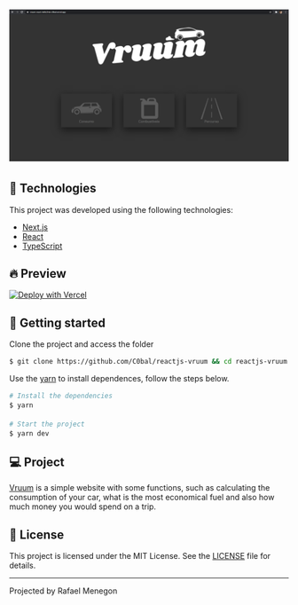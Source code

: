 <h1 align="center">
  <img alt="vruum" title="vruum" src=".github/Vruum.png" />
</h1>

## 🧪 Technologies

This project was developed using the following technologies:

- [Next.js](https://nextjs.org/)
- [React](https://reactjs.org)
- [TypeScript](https://www.typescriptlang.org/)

## 🔥 Preview

[![Deploy with Vercel](https://vercel.com/button)](https://vruum-react.vercel.app/)

## 🚀 Getting started

Clone the project and access the folder

```bash
$ git clone https://github.com/C0bal/reactjs-vruum && cd reactjs-vruum
```

Use the [yarn](https://classic.yarnpkg.com/en/docs/install/#windows-stable) to install dependences, follow the steps below.

```bash
# Install the dependencies
$ yarn

# Start the project
$ yarn dev
```

## 💻 Project

[Vruum](https://github.com/C0bal/vruum-react) is a simple website with some functions, such as calculating the consumption of your car, what is the most economical fuel and also how much money you would spend on a trip.

## 📝 License

This project is licensed under the MIT License. See the [LICENSE](LICENSE.md) file for details.

---

Projected by Rafael Menegon
